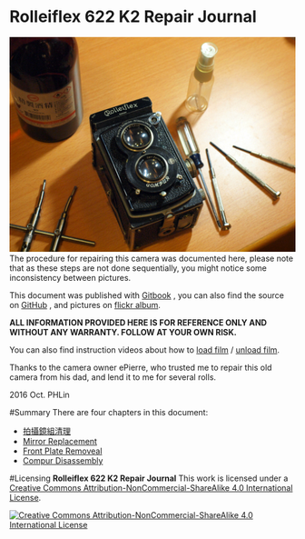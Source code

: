 # Rolleiflex 622 K2 Repair Journal

![Rolleiflex](../images/P1090459.JPG)
The procedure for repairing this camera was documented here, please note that as these steps are not done sequentially, you might notice some inconsistency between pictures.

This document was published with [Gitbook](https://cypresslin.gitbooks.io/rolleiflex-622-repair/content/) , you can also find the source on [GitHub](https://github.com/Cypresslin/book-repair-rolleiflex622) , and pictures on [flickr album](https://www.flickr.com/photos/57342563@N00/albums/72157672119064724).

**ALL INFORMATION PROVIDED HERE IS FOR REFERENCE ONLY AND WITHOUT ANY WARRANTY. FOLLOW AT YOUR OWN RISK.**

You can also find instruction videos about how to [load film](https://youtu.be/vM9XcC0Qwdc) / [unload film](https://youtu.be/Zn-e0FLdRuc).

Thanks to the camera owner ePierre, who trusted me to repair this old camera from his dad, and lend it to me for several rolls.

2016 Oct. PHLin

#Summary
There are four chapters in this document:
* [拍攝鏡組清理](lens_cleaning.md)
* [Mirror Replacement](mirror_replacement.md)
* [Front Plate Removeal](front_plate.md)
* [Compur Disassembly](disassemble_compur.md)

#Licensing
**Rolleiflex 622 K2 Repair Journal** This work is licensed under a [Creative Commons Attribution-NonCommercial-ShareAlike 4.0 International License](http://creativecommons.org/licenses/by-nc-sa/4.0/).

[![Creative Commons Attribution-NonCommercial-ShareAlike 4.0 International License](https://i.creativecommons.org/l/by-nc-sa/4.0/88x31.png)](http://creativecommons.org/licenses/by-nc-sa/4.0/)


